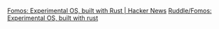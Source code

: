 
[Fomos: Experimental OS, built with Rust | Hacker News](https://news.ycombinator.com/item?id=37316309)
[Ruddle/Fomos: Experimental OS, built with rust](https://github.com/Ruddle/Fomos)
